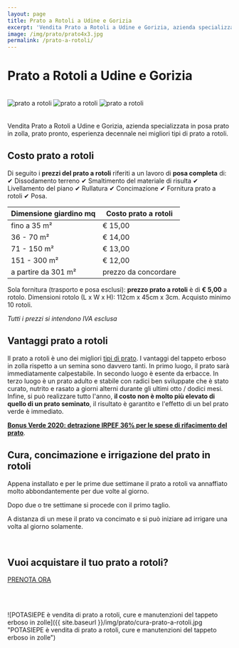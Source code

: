 ```yaml
---
layout: page
title: Prato a Rotoli a Udine e Gorizia
excerpt: 'Vendita Prato a Rotoli a Udine e Gorizia, azienda specializzata in posa prato in zolla, prato pronto, esperienza decennale nei migliori tipi di prato a rotoli.'
image: /img/prato/prato4x3.jpg
permalink: /prato-a-rotoli/
---
```

# Prato a Rotoli a Udine e Gorizia

<br/>
<div class="carousel">
  <img class="mySlides" src="{{ site.baseurl }}/img/prato/prato1.jpg" alt="prato a rotoli" title="prato a rotoli, in Udine e Gorizia">
  <img class="mySlides" src="{{ site.baseurl }}/img/prato/prato2.jpg" alt="prato a rotoli" title="posa di tappeto erbosa in zolla a rotoli">
  <img class="mySlides" src="{{ site.baseurl }}/img/prato/prato3.jpg" alt="prato a rotoli" title="pallet di prato in zolla pronto per la vendita e la consegna in Udine e Gorizia">
</div>
<br/><br/>
Vendita Prato a Rotoli a Udine e Gorizia, azienda specializzata in posa prato in zolla, prato pronto, esperienza decennale nei migliori tipi di prato a rotoli.

## Costo prato a rotoli

Di seguito i **prezzi del prato a rotoli** riferiti a un lavoro di **posa completa** di: &#10004; Dissodamento terreno &#10004; Smaltimento del materiale di risulta &#10004; Livellamento del piano &#10004; Rullatura &#10004; Concimazione &#10004; Fornitura prato a rotoli &#10004; Posa.

| Dimensione giardino mq   | Costo prato a rotoli |
| -----------------------  | -------------------- |
| fino a 35 m²             | € 15,00              |
| 36 - 70 m²               | € 14,00              |
| 71 - 150 m²              | € 13,00              |
| 151 - 300 m²             | € 12,00              |
| a partire da 301 m²      | prezzo da concordare |

Sola fornitura (trasporto e posa esclusi): **prezzo prato a rotoli** è di **€ 5,00** a rotolo.
Dimensioni rotolo (L x W x H): 112cm x 45cm x 3cm. Acquisto minimo 10 rotoli.

*Tutti i prezzi si intendono IVA esclusa*

<script type="application/ld+json">
    {
      "@context": "https://schema.org/",
      "@type": "Product",
      "name": "Prato a rotoli",
      "image": [
        "https://www.giardiniere-potasiepe.fvg.it/img/prato/prato1x1.jpg",
        "https://www.giardiniere-potasiepe.fvg.it/img/prato/prato4x3.jpg",
        "https://www.giardiniere-potasiepe.fvg.it/img/prato/prato16x9.jpg"
       ],
      "description": "Prato a rotoli, vendita di vero tappeto erboso in zolla, prato pronto effetto, esperienza decennale nei migliori tipi di prato in rotolo.",
      "sku": "prato_mix_festuche",
      "mpn": "prato_1",
      "brand": {
        "@type": "Brand",
        "name": "POTASIEPE"
      },
      "review": {
        "@type": "Review",
        "reviewRating": {
          "@type": "Rating",
          "ratingValue": "5",
          "bestRating": "5"
        },
        "author": {
          "@type": "Person",
          "name": "Alfredo Pappacena"
        },
        "description": "Enrico ha posato il mio nuovo prato a rotoli in tempi record, sono molto soddisfatto.",
        "name": "Il prato che sognavo!"
      },
      "aggregateRating": {
        "@type": "AggregateRating",
        "ratingValue": "5",
        "reviewCount": "16"
      },
      "offers": {
        "@type": "Offer",
        "url": "https://www.giardiniere-potasiepe.fvg.it/prato-a-rotoli/",
        "priceCurrency": "EUR",
        "price": "5",
        "priceValidUntil": "2021-12-31",
        "itemCondition": "https://schema.org/NewCondition",
        "availability": "https://schema.org/InStock",
        "seller": {
          "@type": "Organization",
          "name": "POTASIEPE"
        }
      }
    }
    </script>

## Vantaggi prato a rotoli

Il prato a rotoli è uno dei migliori [tipi di prato](/consigli-di-giardinaggio/i-migliori-semi-per-il-prato/ "tipi di prato"). I vantaggi del tappeto erboso in zolla rispetto a un semina sono davvero tanti. In primo luogo, il prato sarà immediatamente calpestabile. In secondo luogo è esente da erbacce. In terzo luogo è un prato adulto e stabile con radici ben sviluppate che è stato curato, nutrito e rasato a giorni alterni durante gli ultimi otto / dodici mesi. Infine, si può realizzare tutto l'anno, **il costo non è molto più elevato di quello di un prato seminato**, il risultato è garantito e l'effetto di un bel prato verde è immediato.

[**Bonus Verde 2020: detrazione IRPEF 36% per le spese di rifacimento del prato**](/consigli-di-giardinaggio/bonus-verde "Bonus Verde 2020").

## Cura, concimazione e irrigazione del prato in rotoli

Appena installato e per le prime due settimane il prato a rotoli va annaffiato molto abbondantemente per due volte al giorno.

Dopo due o tre settimane si procede con il primo taglio.

A distanza di un mese il prato va concimato e si può iniziare ad irrigare una volta al giorno solamente.

<br/>

<div class="text-center">
  <h2>Vuoi acquistare il tuo prato a rotoli?</h2>
  <a title="Prenota adesso il tuo prato a  rotoli" href="/contatti/" class="button">PRENOTA ORA</a>
</div>

<br/><br/>

![POTASIEPE è vendita di prato a rotoli, cure e manutenzioni del tappeto erboso in zolle]({{ site.baseurl }}/img/prato/cura-prato-a-rotoli.jpg "POTASIEPE è vendita di prato a rotoli, cure e manutenzioni del tappeto erboso in zolle")

<script>var myIndex=0;function carousel(){var e,l=document.getElementsByClassName("mySlides");for(e=0;e<l.length;e++)l[e].style.display="none";++myIndex>l.length&&(myIndex=1),l[myIndex-1].style.display="block",setTimeout(carousel,2e3)}carousel();</script>
